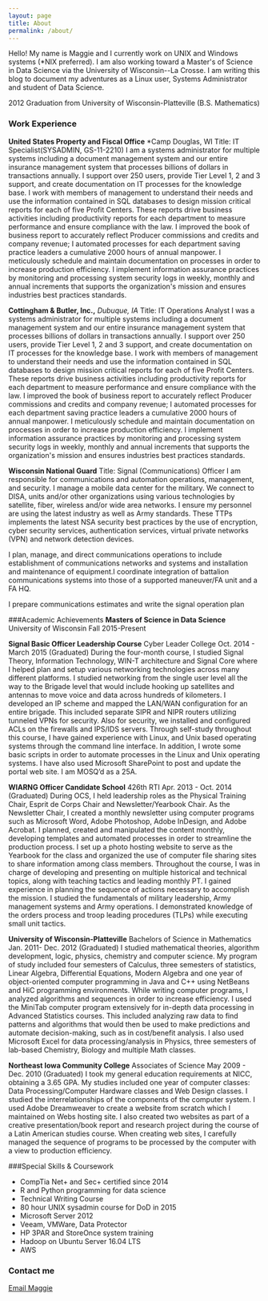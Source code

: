 ```yaml
---
layout: page
title: About
permalink: /about/
---
```


Hello! My name is Maggie and I currently work on UNIX and Windows systems (*NIX preferred). I am also working toward a Master's of Science in Data Science via the University of Wisconsin--La Crosse. I am writing this blog to document my adventures as a Linux user, Systems Administrator and student of Data Science.


2012 Graduation from University of Wisconsin-Platteville (B.S. Mathematics)
### Work Experience

**United States Property and Fiscal Office**
*Camp Douglas, WI
Title: IT Specialist(SYSADMIN, GS-11-2210)
I am a systems administrator for multiple systems including a document management system and our entire insurance management system that processes billions of dollars in transactions annually. I support over 250 users, provide Tier Level 1, 2 and 3 support, and create documentation on IT processes for the knowledge base. I work with members of management to understand their needs and use the information contained in SQL databases to design mission critical reports for each of five Profit Centers. These reports drive business activities including productivity reports for each department to measure performance and ensure compliance with the law. I improved the book of business report to accurately reflect Producer commissions and credits and company revenue; I automated processes for each department saving practice leaders a cumulative 2000 hours of annual manpower. I meticulously schedule and maintain documentation on processes in order to increase production efficiency. I implement information assurance practices by monitoring and processing system security logs in weekly, monthly and annual increments that supports the organization's mission and ensures industries best practices standards.

**Cottingham & Butler, Inc.,**
*Dubuque, IA*
Title: IT Operations Analyst
I was a systems administrator for multiple systems including a document management system and our entire insurance management system that processes billions of dollars in transactions annually. I support over 250 users, provide Tier Level 1, 2 and 3 support, and create documentation on IT processes for the knowledge base. I work with members of management to understand their needs and use the information contained in SQL databases to design mission critical reports for each of five Profit Centers. These reports drive business activities including productivity reports for each department to measure performance and ensure compliance with the law. I improved the book of business report to accurately reflect Producer commissions and credits and company revenue; I automated processes for each department saving practice leaders a cumulative 2000 hours of annual manpower. I meticulously schedule and maintain documentation on processes in order to increase production efficiency. I implement information assurance practices by monitoring and processing system security logs in weekly, monthly and annual increments that supports the organization's mission and ensures industries best practices standards.

**Wisconsin National Guard**
Title: Signal (Communications) Officer
I am responsible for communications and automation operations, management, and security. I manage a mobile data center for the military.  We connect to DISA, units and/or other organizations using various technologies by satellite, fiber, wireless and/or wide area networks.  I ensure my personnel are using the latest industry as well as Army standards.  These TTPs implements the latest NSA security best practices by the use of encryption, cyber security services, authentication services, virtual private networks (VPN) and network detection devices.

I plan, manage, and direct communications operations to include establishment of communications networks and systems and installation and maintenance of equipment.I coordinate integration of battalion communications systems into those of a supported maneuver/FA unit and a FA HQ.

I prepare communications estimates and write the signal operation plan

###Academic Achievements
**Masters of Science in Data Science**  University of Wisconsin Fall 2015-Present


**Signal Basic Officer Leadership Course**	Cyber Leader College	Oct. 2014 - March 2015 (Graduated)
During the four-month course, I studied Signal Theory, Information Technology, WIN-T architecture and Signal Core where I helped plan and setup various networking technologies across many different platforms. I studied networking from the single user level all the way to the Brigade level that would include hooking up satellites and antennas to move voice and data across hundreds of kilometers. I developed an IP scheme and mapped the LAN/WAN configuration for an entire brigade. This included separate SIPR and NIPR routers utilizing tunneled VPNs for security. Also for security, we installed and configured ACLs on the firewalls and IPS/IDS servers. Through self-study throughout this course, I have gained experience with Linux, and Unix based operating systems through the command line interface.  In addition, I wrote some basic scripts in order to automate processes in the Linux and Unix operating systems.  I have also used Microsoft SharePoint to post and update the portal web site.  I am MOSQ’d as a 25A.

**WIARNG Officer Candidate School**	426th RTI	Apr. 2013 - Oct. 2014 (Graduated)
During OCS, I held leadership roles as the Physical Training Chair, Esprit de Corps Chair and Newsletter/Yearbook Chair.  As the Newsletter Chair, I created a monthly newsletter using computer programs such as Microsoft Word, Adobe Photoshop, Adobe InDesign, and Adobe Acrobat. I planned, created and manipulated the content monthly, developing templates and automated processes in order to streamline the production process. I set up a photo hosting website to serve as the Yearbook for the class and organized the use of computer file sharing sites to share information among class members. Throughout the course, I was in charge of developing and presenting on multiple historical and technical topics, along with teaching tactics and leading monthly PT. I gained experience in planning the sequence of actions necessary to accomplish the mission. I studied the fundamentals of military leadership, Army management systems and Army operations. I demonstrated knowledge of the orders process and troop leading procedures (TLPs) while executing small unit tactics. 

**University of Wisconsin-Platteville**	Bachelors of Science in Mathematics		Jan. 2011- Dec. 2012 (Graduated)
I studied mathematical theories, algorithm development, logic, physics, chemistry and computer science. My program of study included four semesters of Calculus, three semesters of statistics, Linear Algebra, Differential Equations, Modern Algebra and one year of object-oriented computer programming in Java and C++ using NetBeans and HiC programming environments. While writing computer programs, I analyzed algorithms and sequences in order to increase efficiency. I used the MiniTab computer program extensively for in-depth data processing in Advanced Statistics courses. This included analyzing raw data to find patterns and algorithms that would then be used to make predictions and automate decision-making, such as in cost/benefit analysis. I also used Microsoft Excel for data processing/analysis in Physics, three semesters of lab-based Chemistry, Biology and multiple Math classes. 

**Northeast Iowa Community College**	Associates of Science	May 2009 - Dec. 2010 (Graduated)
I took my general education requirements at NICC, obtaining a 3.65 GPA. My studies included one year of computer classes: Data Processing/Computer Hardware classes and Web Design classes. I studied the interrelationships of the components of the computer system. I used Adobe Dreamweaver to create a website from scratch which I maintained on Webs hosting site. I also created two websites as part of a creative presentation/book report and research project during the course of a Latin American studies course. When creating web sites, I carefully managed the sequence of programs to be processed by the computer with a view to production efficiency.

###Special Skills & Coursework
- CompTia Net+ and Sec+ certified since 2014
- R and Python programming for data science
- Technical Writing Course
- 80 hour UNIX sysadmin course for DoD in 2015
- Microsoft Server 2012
- Veeam, VMWare, Data Protector
- HP 3PAR and StoreOnce system training
- Hadoop on Ubuntu Server 16.04 LTS
- AWS

### Contact me

[Email Maggie](mailto:margaret.schweihs@gmail.com)
